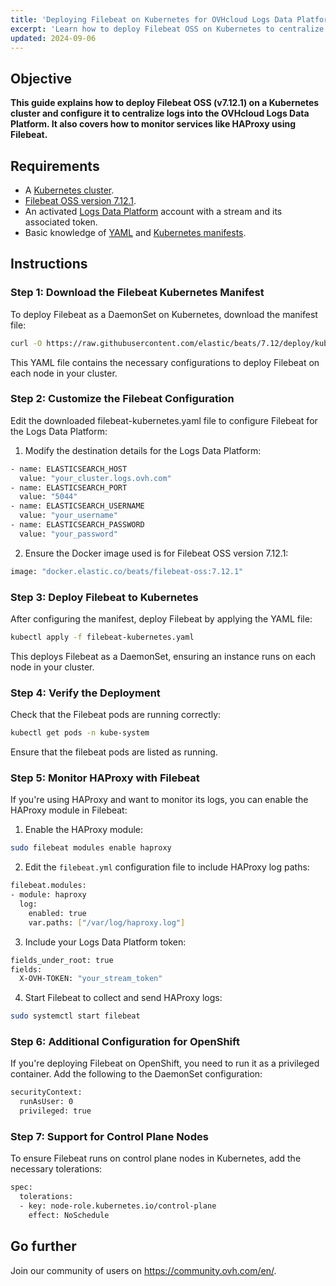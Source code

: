 ```yaml
---
title: 'Deploying Filebeat on Kubernetes for OVHcloud Logs Data Platform'
excerpt: 'Learn how to deploy Filebeat OSS on Kubernetes to centralize logs into the OVHcloud Logs Data Platform and monitor services such as HAProxy.'
updated: 2024-09-06
---
```


## Objective

**This guide explains how to deploy Filebeat OSS (v7.12.1) on a Kubernetes cluster and configure it to centralize logs into the OVHcloud Logs Data Platform. It also covers how to monitor services like HAProxy using Filebeat.**

## Requirements

- A [Kubernetes cluster](/pages/public_cloud/containers_orchestration/managed_rancher_service/creating-kubernetes-custom-nodes).
- [Filebeat OSS version 7.12.1](https://www.elastic.co/downloads/beats/filebeat).
- An activated [Logs Data Platform](/pages/manage_and_operate/observability/logs_data_platform/usecase_haproxy/) account with a stream and its associated token.
- Basic knowledge of [YAML](https://yaml.org/) and [Kubernetes manifests](https://kubernetes.io/docs/concepts/overview/working-with-objects/kubernetes-objects/).

## Instructions

### Step 1: Download the Filebeat Kubernetes Manifest

To deploy Filebeat as a DaemonSet on Kubernetes, download the manifest file:

```bash
curl -O https://raw.githubusercontent.com/elastic/beats/7.12/deploy/kubernetes/filebeat-kubernetes.yaml
```

This YAML file contains the necessary configurations to deploy Filebeat on each node in your cluster.

### Step 2: Customize the Filebeat Configuration

Edit the downloaded filebeat-kubernetes.yaml file to configure Filebeat for the Logs Data Platform:

1. Modify the destination details for the Logs Data Platform:

```bash
- name: ELASTICSEARCH_HOST
  value: "your_cluster.logs.ovh.com"
- name: ELASTICSEARCH_PORT
  value: "5044"
- name: ELASTICSEARCH_USERNAME
  value: "your_username"
- name: ELASTICSEARCH_PASSWORD
  value: "your_password"
```

2. Ensure the Docker image used is for Filebeat OSS version 7.12.1:

```bash
image: "docker.elastic.co/beats/filebeat-oss:7.12.1"
```
### Step 3: Deploy Filebeat to Kubernetes

After configuring the manifest, deploy Filebeat by applying the YAML file:

```bash
kubectl apply -f filebeat-kubernetes.yaml
```

This deploys Filebeat as a DaemonSet, ensuring an instance runs on each node in your cluster.

### Step 4: Verify the Deployment

Check that the Filebeat pods are running correctly:

```bash
kubectl get pods -n kube-system
```
Ensure that the filebeat pods are listed as running.
### Step 5: Monitor HAProxy with Filebeat

If you're using HAProxy and want to monitor its logs, you can enable the HAProxy module in Filebeat:

1. Enable the HAProxy module:

```bash
sudo filebeat modules enable haproxy
```

2. Edit the `filebeat.yml` configuration file to include HAProxy log paths:

```bash
filebeat.modules:
- module: haproxy
  log:
    enabled: true
    var.paths: ["/var/log/haproxy.log"]
```

3. Include your Logs Data Platform token:

```bash
fields_under_root: true
fields:
  X-OVH-TOKEN: "your_stream_token"
```

4. Start Filebeat to collect and send HAProxy logs:

```bash
sudo systemctl start filebeat
```

### Step 6: Additional Configuration for OpenShift

If you're deploying Filebeat on OpenShift, you need to run it as a privileged container. Add the following to the DaemonSet configuration:

```bash
securityContext:
  runAsUser: 0
  privileged: true
```

### Step 7: Support for Control Plane Nodes

To ensure Filebeat runs on control plane nodes in Kubernetes, add the necessary tolerations:

```bash
spec:
  tolerations:
  - key: node-role.kubernetes.io/control-plane
    effect: NoSchedule
```

## Go further
 
Join our community of users on <https://community.ovh.com/en/>.
